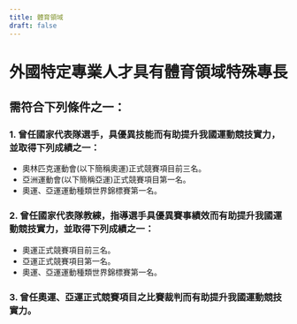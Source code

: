 ```yaml
---
title: 體育領域
draft: false
---
```

# 外國特定專業人才具有體育領域特殊專長

## 需符合下列條件**之一**：

### 1. 曾任國家代表隊選手，具優異技能而有助提升我國運動競技實力，並取得下列成績之一：

* 奧林匹克運動會(以下簡稱奧運)正式競賽項目前三名。
* 亞洲運動會(以下簡稱亞運)正式競賽項目第一名。
* 奧運、亞運運動種類世界錦標賽第一名。

### 2. 曾任國家代表隊教練，指導選手具優異賽事績效而有助提升我國運動競技實力，並取得下列成績之一：

* 奧運正式競賽項目前三名。
* 亞運正式競賽項目第一名。
* 奧運、亞運運動種類世界錦標賽第一名。

### 3. 曾任奧運、亞運正式競賽項目之比賽裁判而有助提升我國運動競技實力。